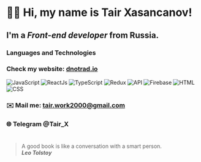 # 👋🏻 Hi, my name is **Tair Xasancanov**!
## I'm a  *Front-end developer* from Russia.
### Languages and Technologies 
### Check my website: [dnotrad.io](https://tair-x.github.io/Paralax_Effect_Mouse_Movement_29/)
![JavaScript](https://img.shields.io/badge/-JavaScript-090909?style=for-the-badge&logo=JavaScript)
![ReactJs](https://img.shields.io/badge/-ReactJs-090909?style=for-the-badge&logo=React)
![TypeScript](https://img.shields.io/badge/-TypeScript-090909?style=for-the-badge&logo=TypeScript)
![Redux](https://img.shields.io/badge/-Redux-090909?style=for-the-badge&logo=Redux)
![API](https://img.shields.io/badge/-REST&#032;API-090909?style=for-the-badge)
![Firebase](https://img.shields.io/badge/-Firebase-090909?style=for-the-badge&logo=Firebase)
![HTML](https://img.shields.io/badge/-HTML-090909?style=for-the-badge&logo=html5)
![CSS](https://img.shields.io/badge/-CSS-090909?style=for-the-badge&logo=css3)
### ✉️ Mail me: tair.work2000@gmail.com
### 🌐 Telegram @Tair_X
#
> A good book is like a conversation with a smart person. <br/>
> ***Leo Tolstoy***
